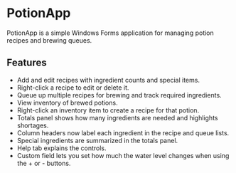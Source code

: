 # PotionApp

PotionApp is a simple Windows Forms application for managing potion recipes and brewing queues.

## Features

- Add and edit recipes with ingredient counts and special items.
- Right-click a recipe to edit or delete it.
- Queue up multiple recipes for brewing and track required ingredients.
- View inventory of brewed potions.
- Right-click an inventory item to create a recipe for that potion.
- Totals panel shows how many ingredients are needed and highlights shortages.
- Column headers now label each ingredient in the recipe and queue lists.
- Special ingredients are summarized in the totals panel.
- Help tab explains the controls.
- Custom field lets you set how much the water level changes when using the + or - buttons.

